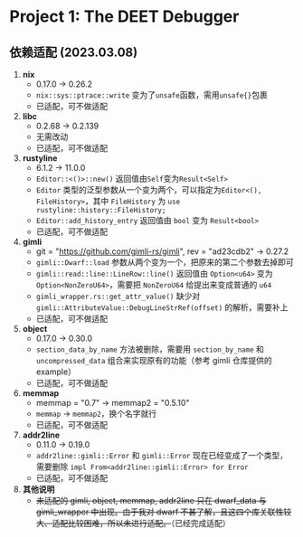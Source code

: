 # Project 1: The DEET Debugger

## 依赖适配 (2023.03.08)
1. **nix** 
    + 0.17.0 -> 0.26.2
    + `nix::sys::ptrace::write` 变为了`unsafe`函数，需用`unsafe{}`包裹
    + 已适配，可不做适配
2. **libc** 
    + 0.2.68 -> 0.2.139
    + 无需改动
    + 已适配，可不做适配
3. **rustyline** 
    + 6.1.2 -> 11.0.0
    + `Editor::<()>::new()` 返回值由`Self`变为`Result<Self>`
    + `Editor` 类型的泛型参数从一个变为两个，可以指定为`Editor<(), FileHistory>`，其中 `FileHistory` 为 `use rustyline::history::FileHistory;`
    + `Editor::add_history_entry` 返回值由 `bool` 变为 `Result<bool>`
    + 已适配，可不做适配
4. **gimli** 
    + git = "https://github.com/gimli-rs/gimli", rev = "ad23cdb2" -> 0.27.2
    + `gimli::Dwarf::load` 参数从两个变为一个，把原来的第二个参数去掉即可
    + `gimli::read::line::LineRow::line()` 返回值由 `Option<u64>` 变为 `Option<NonZeroU64>`，需要把 `NonZeroU64` 给提出来变成普通的 `u64`
    + `gimli_wrapper.rs::get_attr_value()` 缺少对 `gimli::AttributeValue::DebugLineStrRef(offset)` 的解析，需要补上
    + 已适配，可不做适配
5. **object**
    + 0.17.0 -> 0.30.0
    + `section_data_by_name` 方法被删除，需要用 `section_by_name` 和 `uncompressed_data` 组合来实现原有的功能（参考 gimli 仓库提供的 example）
    + 已适配，可不做适配
6. **memmap**
    + memmap = "0.7" -> memmap2 = "0.5.10"
    + `memmap` -> `memmap2`，换个名字就行
    + 已适配，可不做适配
7. **addr2line**
    + 0.11.0 -> 0.19.0
    + `addr2line::gimli::Error` 和 `gimli::Error` 现在已经变成了一个类型，需要删除 `impl From<addr2line::gimli::Error> for Error `
    + 已适配，可不做适配
8. **其他说明**
    + ~~未适配的 gimli, object, memmap, addr2line 只在 dwarf_data 与 gimli_wrapper 中出现。由于我对 dwarf 不甚了解，且这四个库关联性较大、适配比较困难，所以未进行适配。~~（已经完成适配）
